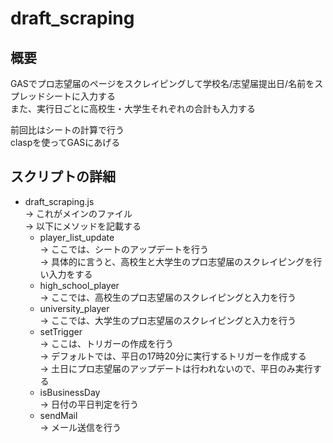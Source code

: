 # draft_scraping

## 概要
GASでプロ志望届のページをスクレイピングして学校名/志望届提出日/名前をスプレッドシートに入力する  
また、実行日ごとに高校生・大学生それぞれの合計も入力する  

前回比はシートの計算で行う  
claspを使ってGASにあげる  

## スクリプトの詳細
- draft_scraping.js  
    -> これがメインのファイル  
    -> 以下にメソッドを記載する  
    - player_list_update  
        -> ここでは、シートのアップデートを行う  
        -> 具体的に言うと、高校生と大学生のプロ志望届のスクレイピングを行い入力をする  
    - high_school_player  
        -> ここでは、高校生のプロ志望届のスクレイピングと入力を行う  
    - university_player  
        -> ここでは、大学生のプロ志望届のスクレイピングと入力を行う  
    - setTrigger  
        -> ここは、トリガーの作成を行う  
        -> デフォルトでは、平日の17時20分に実行するトリガーを作成する  
        -> 土日にプロ志望届のアップデートは行われないので、平日のみ実行する  
    - isBusinessDay  
        -> 日付の平日判定を行う  
    - sendMail  
        -> メール送信を行う  

